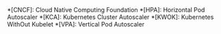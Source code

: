 *[CNCF]: Cloud Native Computing Foundation
*[HPA]: Horizontal Pod Autoscaler
*[KCA]: Kubernetes Cluster Autoscaler
*[KWOK]: Kubernetes WithOut Kubelet
*[VPA]: Vertical Pod Autoscaler
